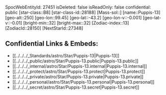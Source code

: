 ﻿---
location:
- -43.2
- -99.45
- 250
tags:
- astro/Star
type: Star
---

SpocWebEntityId: 27451
isDeleted: false
isReadOnly: false
confidential: public
[star-class::B8]
[star-class-id::28188]
[Mass-sol::]
[name::Puppis-13]
[geo-alt::250]
[geo-lon::99.45]
[geo-lat::-43.2]
[geo-lon-v::-0.001]
[geo-lat-v::-0.01]
[bright-min::32]
[bright-max::32]
[Zodiac-index::13]
[ZodiacId::28150]
[NextStarId::27348]



## Confidential Links & Embeds: 
- [[../../../_Standards/astro/Star/Puppis-13|Puppis-13]] 
- [[../../../_public/astro/Star/Puppis-13.public|Puppis-13.public]] 
- [[../../../_internal/astro/Star/Puppis-13.internal|Puppis-13.internal]] 
- [[../../../_protect/astro/Star/Puppis-13.protect|Puppis-13.protect]] 
- [[../../../_private/astro/Star/Puppis-13.private|Puppis-13.private]] 
- [[../../../_personal/astro/Star/Puppis-13.personal|Puppis-13.personal]] 
- [[../../../_secret/astro/Star/Puppis-13.secret|Puppis-13.secret]] 
